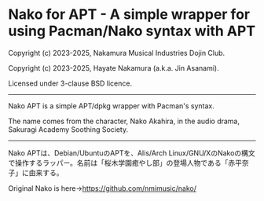 # Nako for APT - A simple wrapper for using Pacman/Nako syntax with APT

Copyright (c) 2023-2025, Nakamura Musical Industries Dojin Club.

Copyright (c) 2023-2025, Hayate Nakamura (a.k.a. Jin Asanami).

Licensed under 3-clause BSD licence.

---

Nako APT is a simple APT/dpkg wrapper with Pacman's syntax.

The name comes from the character, Nako Akahira, in the audio drama, Sakuragi Academy Soothing Society.

---

Nako APTは、Debian/UbuntuのAPTを、Alis/Arch Linux/GNU/XのNakoの構文で操作するラッパー。名前は「桜木学園癒やし部」の登場人物である「赤平奈子」に由来する。

Original Nako is here→https://github.com/nmimusic/nako/
